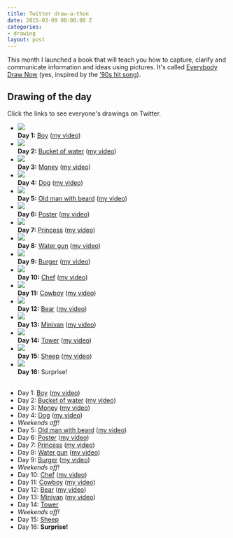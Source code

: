 ```yaml
---
title: Twitter draw-a-thon
date: 2015-03-09 00:00:00 Z
categories:
- drawing
layout: post
---
```


This month I launched a book that will teach you how to capture, clarify and communicate information and ideas using pictures. It's called [Everybody Draw Now](http://everybodydrawnow.com) (yes, inspired by the <a href="https://www.youtube.com/watch?v=12VUjgYMm1U" target="_blank">’90s hit song</a>).

<!--To get yourself in a drawing mood leading up to the book launch you can take part in the Twitter draw-a-thon.

## Here's how it works.
1. Every **week day** for the rest of March there will be a different picture to draw.

2. Follow <a href="http://twitter.com/blairrorani" target="_blank">@blairrorani</a> on Twitter and look for the <a href="#drawing-of-the-day">drawing of the day</a> tweet at 9:00 am Sydney time.
3. Draw your picture and tweet it with the hashtag <a href="https://twitter.com/hashtag/everybodydrawnow" target="_blank">#everybodydrawnow</a> and the day, e.g. **\#day1**.

It's not a competition and there are no wrong answers or test scores. Just a bit of fun and some good drawing practice!

I'll post a <a href="/drawathon-day-1">video of me drawing</a> my picture each day. Plus if you go all out and tweet **all 15 pics** you'll get a special surprise at the end.

Want to get better at drawing? Do the Twitter draw-a-thon and unleash your *inner drawer* today.-->

<a name="drawing-of-the-day"></a>
## Drawing of the day

Click the links to see everyone's drawings on Twitter.

<div class="row faces u-c-txt show-on-phablet">
  <ul class="special-grid">
    <li>
      <a href="" class="hide-link"><img src="https://pbs.twimg.com/media/B_w-o4KU0AA3Gx3.jpg"></a><br>
      <strong>Day 1:</strong> <a href="https://twitter.com/search?q=%23everybodydrawnow%20AND%20%23day1&src=typd" target="_blank">Boy</a> (<a href="/drawathon-day-1">my video</a>) <br>
    </li><li>
      <img src="https://pbs.twimg.com/media/B_2TgFaVAAISdtR.jpg"><br>
      <strong>Day 2:</strong>
      <a href="https://twitter.com/search?q=%23everybodydrawnow%20AND%20%23day2&src=typd" target="_blank">Bucket of water</a> (<a href="/drawathon-day-2">my video</a>)
    </li><li>
      <img src="https://pbs.twimg.com/media/B_7YorCU8AEZ5oS.jpg"><br>
      <strong>Day 3:</strong> <a href="https://twitter.com/search?q=%23everybodydrawnow%20AND%20%23day3&src=typd" target="_blank">Money</a> (<a href="/drawathon-day-3">my video</a>)<br>
    </li><li>
      <img src="https://pbs.twimg.com/media/CAKtWuqUUAAblBp.jpg"><br>
      <strong>Day 4:</strong>
      <a href="https://twitter.com/search?q=%23everybodydrawnow%20AND%20%23day4&src=typd" target="_blank">Dog</a> (<a href="/drawathon-day-4">my video</a>)<br>
    </li><li>
      <img src="https://pbs.twimg.com/media/CAUYTdBUIAA1j2d.jpg"><br>
      <strong>Day 5:</strong>
      <a href="https://twitter.com/search?q=%23everybodydrawnow%20AND%20%23day5&src=typd" target="_blank">Old man with beard</a> (<a href="/drawathon-day-5">my video</a>)
    </li><li>
      <img src="https://pbs.twimg.com/media/CAUY91FUkAADJo8.jpg"><br>
      <strong>Day 6:</strong>
      <a href="https://twitter.com/search?q=%23everybodydrawnow%20AND%20%23day6&src=typd" target="_blank">Poster</a> (<a href="/drawathon-day-6">my video</a>)<br>
    </li><li>
      <img src="https://pbs.twimg.com/media/CAgWR_QWUAEuW3z.jpg"><br>
      <strong>Day 7:</strong> <a href="https://twitter.com/search?q=%23everybodydrawnow%20AND%20%23day7&src=typd" target="_blank">Princess</a> (<a href="/drawathon-day-7">my video</a>)<br>
    </li><li>
      <img src="https://pbs.twimg.com/media/CAhbmF9WUAAoeWs.jpg"><br>
      <strong>Day 8:</strong>
      <a href="https://twitter.com/search?q=%23everybodydrawnow%20AND%20%23day8&src=typd" target="_blank">Water gun</a> (<a href="/drawathon-day-8">my video</a>)<br>
    </li><li>
      <img src="https://pbs.twimg.com/media/CAu8d-hWAAA7AIg.jpg"><br>
      <strong>Day 9:</strong> <a href="https://twitter.com/search?q=%23everybodydrawnow%20AND%20%23day9&src=typd" target="_blank">Burger</a> (<a href="/drawathon-day-9">my video</a>)<br>
    </li><li>
      <img src="https://pbs.twimg.com/media/CBE1iEAWYAAzpjH.jpg"><br>
      <strong>Day 10:</strong>
      <a href="https://twitter.com/search?q=%23everybodydrawnow%20AND%20%23day10&src=typd" target="_blank">Chef</a> (<a href="/drawathon-day-10">my video</a>)<br>
    </li><li>
      <img src="https://pbs.twimg.com/media/CBFexS2WYAUxTm-.jpg"><br>
      <strong>Day 11:</strong> <a href="https://twitter.com/search?q=%23everybodydrawnow%20AND%20%23day11&src=typd" target="_blank">Cowboy</a> (<a href="/drawathon-day-11">my video</a>)<br>
    </li><li>
      <img src="https://pbs.twimg.com/media/CBIsxo8WAAAmM6-.jpg"><br>
      <strong>Day 12:</strong>
      <a href="https://twitter.com/search?q=%23everybodydrawnow%20AND%20%23day12&src=typd" target="_blank">Bear</a> (<a href="/drawathon-day-12">my video</a>)<br>
    </li><li>
      <img src="https://pbs.twimg.com/media/CBJV7TFXIAEsIl8.jpg"><br>
      <strong>Day 13:</strong> <a href="https://twitter.com/search?q=%23everybodydrawnow%20AND%20%23day13&src=typd" target="_blank">Minivan</a> (<a href="/drawathon-day-13">my video</a>)<br>
    </li><li>
      <img src="https://pbs.twimg.com/media/CBJ_J05WgAAecse.jpg"><br>
      <strong>Day 14:</strong>
      <a href="https://twitter.com/search?q=%23everybodydrawnow%20AND%20%23day14&src=typd" target="_blank">Tower</a> (<a href="/drawathon-day-14">my video</a>)<br>
    </li><li>
      <img src="https://pbs.twimg.com/media/CBTO5lEWwAAwtBS.jpg"><br>
      <strong>Day 15:</strong> <a href="https://twitter.com/search?q=%23everybodydrawnow%20AND%20%23day15&src=typd" target="_blank">Sheep</a> (<a href="/drawathon-day-15">my video</a>)<br>
    </li><li>
    <img src="https://pbs.twimg.com/media/CBTQlpAVIAAHFcF.jpg"><br>
    <strong>Day 16:</strong> Surprise! <br><br>
    </li>
  </ul>
</div>

<div class="show-on-mobile">
<ul>
<li>Day 1: <a href="https://twitter.com/search?q=%23everybodydrawnow%20AND%20%23day1&src=typd" target="_blank">Boy</a> (<a href="/drawathon-day-1">my video</a>)</li>
<li>Day 2: <a href="https://twitter.com/search?q=%23everybodydrawnow%20AND%20%23day2&src=typd" target="_blank">Bucket of water</a> (<a href="/drawathon-day-2">my video</a>)</li>
<li>Day 3: <a href="https://twitter.com/search?q=%23everybodydrawnow%20AND%20%23day3&src=typd" target="_blank">Money</a> (<a href="/drawathon-day-3">my video</a>)</li>
<li>Day 4: <a href="https://twitter.com/search?q=%23everybodydrawnow%20AND%20%23day4&src=typd" target="_blank">Dog</a> (<a href="/drawathon-day-4">my video</a>)</li>
<li><em>Weekends off!</em></li>
<li>Day 5: <a href="https://twitter.com/search?q=%23everybodydrawnow%20AND%20%23day5&src=typd" target="_blank">Old man with beard</a> (<a href="/drawathon-day-5">my video</a>)</li>
<li>Day 6: <a href="https://twitter.com/search?q=%23everybodydrawnow%20AND%20%23day6&src=typd" target="_blank">Poster</a> (<a href="/drawathon-day-6">my video</a>)</li>
<li>Day 7: <a href="https://twitter.com/search?q=%23everybodydrawnow%20AND%20%23day7&src=typd" target="_blank">Princess</a> (<a href="/drawathon-day-7">my video</a>)</li>
<li>Day 8: <a href="https://twitter.com/search?q=%23everybodydrawnow%20AND%20%23day8&src=typd" target="_blank">Water gun</a> (<a href="/drawathon-day-8">my video</a>)</li>
<li>Day 9: <a href="https://twitter.com/search?q=%23everybodydrawnow%20AND%20%23day9&src=typd" target="_blank">Burger</a> (<a href="/drawathon-day-9">my video</a>)</li>
<li><em>Weekends off!</em></li>
<li>Day 10: <a href="https://twitter.com/search?q=%23everybodydrawnow%20AND%20%23day10&src=typd" target="_blank">Chef</a> (<a href="/drawathon-day-10">my video</a>)</li>
<li>Day 11: <a href="https://twitter.com/search?q=%23everybodydrawnow%20AND%20%23day11&src=typd" target="_blank">Cowboy</a> (<a href="/drawathon-day-11">my video</a>)</li>
<li>Day 12: <a href="https://twitter.com/search?q=%23everybodydrawnow%20AND%20%23day12&src=typd" target="_blank">Bear</a> (<a href="/drawathon-day-12">my video</a>)</li>
<li>Day 13: <a href="https://twitter.com/search?q=%23everybodydrawnow%20AND%20%23day13&src=typd" target="_blank">Minivan</a> (<a href="/drawathon-day-13">my video</a>)</li>
<li>Day 14: <a href="https://twitter.com/search?q=%23everybodydrawnow%20AND%20%23day14&src=typd" target="_blank">Tower</a></li>
<li><em>Weekends off!</em></li>
<li>Day 15: <a href="https://twitter.com/search?q=%23everybodydrawnow%20AND%20%23day15&src=typd" target="_blank">Sheep</a></li></li>
<li>Day 16: <strong>Surprise!</strong></li>
</ul>

</div>
